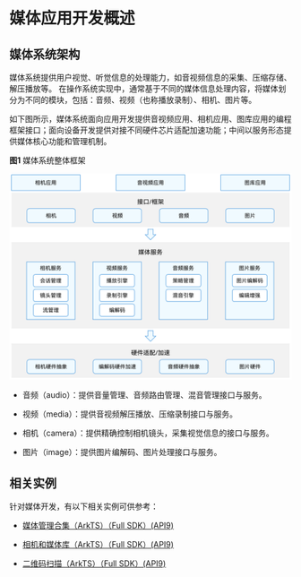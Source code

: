 # 媒体应用开发概述

## 媒体系统架构

媒体系统提供用户视觉、听觉信息的处理能力，如音视频信息的采集、压缩存储、解压播放等。 在操作系统实现中，通常基于不同的媒体信息处理内容，将媒体划分为不同的模块，包括：音频、视频（也称播放录制）、相机、图片等。

如下图所示，媒体系统面向应用开发提供音视频应用、相机应用、图库应用的编程框架接口；面向设备开发提供对接不同硬件芯片适配加速功能；中间以服务形态提供媒体核心功能和管理机制。

**图1** 媒体系统整体框架  

![Media system framework](figures/media-system-framework.png)

- 音频（audio）：提供音量管理、音频路由管理、混音管理接口与服务。

- 视频（media）：提供音视频解压播放、压缩录制接口与服务。

- 相机（camera）：提供精确控制相机镜头，采集视觉信息的接口与服务。

- 图片（image）：提供图片编解码、图片处理接口与服务。

## 相关实例

针对媒体开发，有以下相关实例可供参考：

- [媒体管理合集（ArkTS）（Full SDK）(API9)](https://gitee.com/openharmony/applications_app_samples/tree/OpenHarmony-4.0-Beta2/code/BasicFeature/FileManagement/MediaCollections)

- [相机和媒体库（ArkTS）（Full SDK）(API9)](https://gitee.com/openharmony/applications_app_samples/tree/OpenHarmony-4.0-Beta2/code/Solutions/Media/MultiMedia)

- [二维码扫描（ArkTS）（Full SDK）(API9)](https://gitee.com/openharmony/applications_app_samples/tree/OpenHarmony-4.0-Beta2/code/BasicFeature/Media/QRCodeScan)
